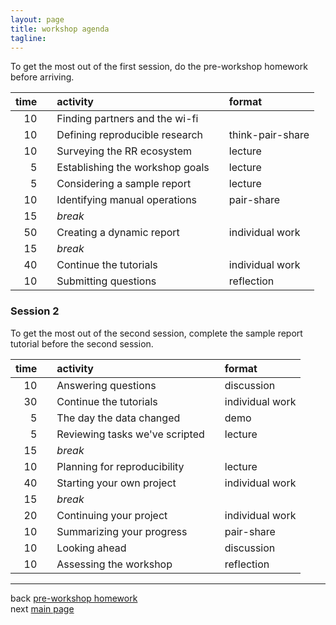 ```yaml
---
layout: page
title: workshop agenda
tagline: 
---
```


To get the most out of the first session, do the pre-workshop homework before arriving.

|  time|     | activity                        |     | format           |
|-----:|-----|:--------------------------------|-----|:-----------------|
|    10|     | Finding partners and the wi-fi  |     |                  |
|    10|     | Defining reproducible research  |     | think-pair-share |
|    10|     | Surveying the RR ecosystem      |     | lecture          |
|     5|     | Establishing the workshop goals |     | lecture          |
|     5|     | Considering a sample report     |     | lecture          |
|    10|     | Identifying manual operations   |     | pair-share       |
|    15|     | *break*                         |     |                  |
|    50|     | Creating a dynamic report       |     | individual work  |
|    15|     | *break*                         |     |                  |
|    40|     | Continue the tutorials          |     | individual work  |
|    10|     | Submitting questions            |     | reflection       |

### Session 2

To get the most out of the second session, complete the sample report tutorial before the second session.

|  time|     | activity                       |     | format          |
|-----:|-----|:-------------------------------|-----|:----------------|
|    10|     | Answering questions            |     | discussion      |
|    30|     | Continue the tutorials         |     | individual work |
|     5|     | The day the data changed       |     | demo            |
|     5|     | Reviewing tasks we've scripted |     | lecture         |
|    15|     | *break*                        |     |                 |
|    10|     | Planning for reproducibility   |     | lecture         |
|    40|     | Starting your own project      |     | individual work |
|    15|     | *break*                        |     |                 |
|    20|     | Continuing your project        |     | individual work |
|    10|     | Summarizing your progress      |     | pair-share      |
|    10|     | Looking ahead                  |     | discussion      |
|    10|     | Assessing the workshop         |     | reflection      |

------------------------------------------------------------------------

back [pre-workshop homework](002_pre-workshop-hw.html)<br> next [main page](../index.html)
